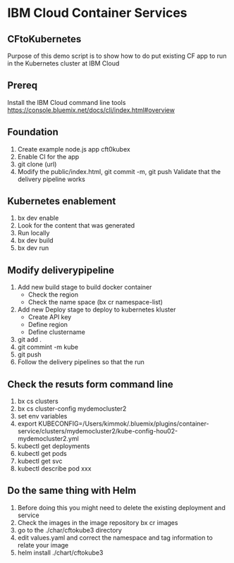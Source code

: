 # IBM Cloud Container Services

## CFtoKubernetes
Purpose of this demo script is to show how to do put existing CF app to run in the Kubernetes cluster at IBM Cloud

## Prereq
Install the IBM Cloud command line tools
https://console.bluemix.net/docs/cli/index.html#overview


## Foundation
1. Create example node.js app cft0kubex
2. Enable CI for the app 
3. git clone (url)
4. Modify the public/index.html, git commit -m, git push Validate that the delivery pipeline works

## Kubernetes enablement
1. bx dev enable
2. Look for the content that was generated
3. Run locally
4. bx dev build
5. bx dev run

## Modify deliverypipeline
1. Add new build stage to build docker container
    - Check the region
    - Check the name space (bx cr namespace-list)
2. Add new Deploy stage to deploy to kubernetes kluster
    - Create API key
    - Define region
    - Define clustername
3. git add .
4. git commint -m kube
5. git push
6. Follow the delivery pipelines so that the run

## Check the resuts form command line
1. bx cs clusters
2. bx cs cluster-config mydemocluster2
3. set env variables
4. export KUBECONFIG=/Users/kimmok/.bluemix/plugins/container-service/clusters/mydemocluster2/kube-config-hou02-mydemocluster2.yml
5. kubectl get deployments
6. kubectl get pods
7. kubectl get svc
8. kubectl describe pod xxx

## Do the same thing with Helm
1. Before doing this you might need to delete the existing deployment and service
3. Check the images in the image repository bx cr images
4. go to the ./char/cftokube3 directory
5. edit values.yaml and correct the namespace and tag information to relate your image
6. helm install ./chart/cftokube3

